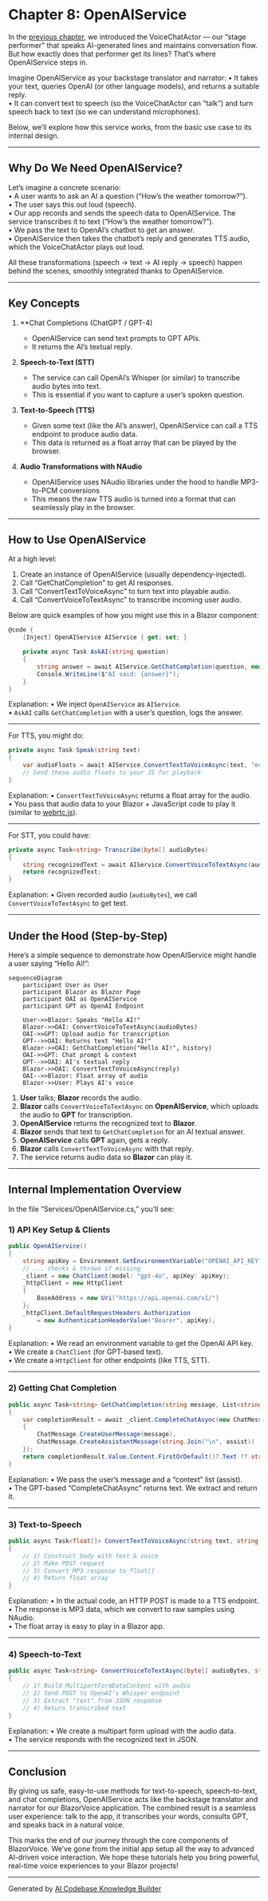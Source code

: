 # Chapter 8: OpenAIService

In the [previous chapter](07_voicechatactor_.md), we introduced the VoiceChatActor — our “stage performer” that speaks AI-generated lines and maintains conversation flow. But how exactly does that performer get its lines? That’s where OpenAIService steps in.

Imagine OpenAIService as your backstage translator and narrator: 
• It takes your text, queries OpenAI (or other language models), and returns a suitable reply.  
• It can convert text to speech (so the VoiceChatActor can “talk”) and turn speech back to text (so we can understand microphones).

Below, we’ll explore how this service works, from the basic use case to its internal design.

---

## Why Do We Need OpenAIService?

Let’s imagine a concrete scenario:  
• A user wants to ask an AI a question (“How’s the weather tomorrow?”).  
• The user says this out loud (speech).  
• Our app records and sends the speech data to OpenAIService. The service transcribes it to text (“How’s the weather tomorrow?”).  
• We pass the text to OpenAI’s chatbot to get an answer.  
• OpenAIService then takes the chatbot’s reply and generates TTS audio, which the VoiceChatActor plays out loud.

All these transformations (speech → text → AI reply → speech) happen behind the scenes, smoothly integrated thanks to OpenAIService.

---

## Key Concepts

1. **Chat Completions (ChatGPT / GPT-4)  
   - OpenAIService can send text prompts to GPT APIs.  
   - It returns the AI’s textual reply.

2. **Speech-to-Text (STT)**  
   - The service can call OpenAI’s Whisper (or similar) to transcribe audio bytes into text.  
   - This is essential if you want to capture a user’s spoken question.

3. **Text-to-Speech (TTS)**  
   - Given some text (like the AI’s answer), OpenAIService can call a TTS endpoint to produce audio data.  
   - This data is returned as a float array that can be played by the browser.

4. **Audio Transformations with NAudio**  
   - OpenAIService uses NAudio libraries under the hood to handle MP3-to-PCM conversions  
   - This means the raw TTS audio is turned into a format that can seamlessly play in the browser.

---

## How to Use OpenAIService

At a high level:  
1. Create an instance of OpenAIService (usually dependency-injected).  
2. Call “GetChatCompletion” to get AI responses.  
3. Call “ConvertTextToVoiceAsync” to turn text into playable audio.  
4. Call “ConvertVoiceToTextAsync” to transcribe incoming user audio.

Below are quick examples of how you might use this in a Blazor component:

```csharp
@code {
    [Inject] OpenAIService AIService { get; set; }

    private async Task AskAI(string question)
    {
        string answer = await AIService.GetChatCompletion(question, new List<string>());
        Console.WriteLine($"AI said: {answer}");
    }
}
```
Explanation:
• We inject `OpenAIService` as `AIService`.  
• `AskAI` calls `GetChatCompletion` with a user’s question, logs the answer.

---

For TTS, you might do:

```csharp
private async Task Speak(string text)
{
    var audioFloats = await AIService.ConvertTextToVoiceAsync(text, "echo");
    // Send these audio floats to your JS for playback
}
```
Explanation:
• `ConvertTextToVoiceAsync` returns a float array for the audio.  
• You pass that audio data to your Blazor + JavaScript code to play it (similar to [webrtc.js](04_webrtc_js_.md)).

---

For STT, you could have:

```csharp
private async Task<string> Transcribe(byte[] audioBytes)
{
    string recognizedText = await AIService.ConvertVoiceToTextAsync(audioBytes);
    return recognizedText;
}
```
Explanation:
• Given recorded audio (`audioBytes`), we call `ConvertVoiceToTextAsync` to get text.  

---

## Under the Hood (Step-by-Step)

Here’s a simple sequence to demonstrate how OpenAIService might handle a user saying “Hello AI!”:

```mermaid
sequenceDiagram
    participant User as User
    participant Blazor as Blazor Page
    participant OAI as OpenAIService
    participant GPT as OpenAI Endpoint

    User->>Blazor: Speaks "Hello AI!"
    Blazor->>OAI: ConvertVoiceToTextAsync(audioBytes)
    OAI->>GPT: Upload audio for transcription
    GPT-->>OAI: Returns text "Hello AI!"
    Blazor->>OAI: GetChatCompletion("Hello AI!", history)
    OAI->>GPT: Chat prompt & context
    GPT-->>OAI: AI's textual reply
    Blazor->>OAI: ConvertTextToVoiceAsync(reply)
    OAI-->>Blazor: Float array of audio
    Blazor->>User: Plays AI's voice
```

1. **User** talks; **Blazor** records the audio.  
2. **Blazor** calls `ConvertVoiceToTextAsync` on **OpenAIService**, which uploads the audio to **GPT** for transcription.  
3. **OpenAIService** returns the recognized text to **Blazor**.  
4. **Blazor** sends that text to `GetChatCompletion` for an AI textual answer.  
5. **OpenAIService** calls **GPT** again, gets a reply.  
6. **Blazor** calls `ConvertTextToVoiceAsync` with that reply.  
7. The service returns audio data so **Blazor** can play it.

---

## Internal Implementation Overview

In the file “Services/OpenAIService.cs,” you’ll see:

### 1) API Key Setup & Clients

```csharp
public OpenAIService()
{
    string apiKey = Environment.GetEnvironmentVariable("OPENAI_API_KEY");
    // ... checks & throws if missing
    _client = new ChatClient(model: "gpt-4o", apiKey: apiKey);
    _httpClient = new HttpClient
    {
        BaseAddress = new Uri("https://api.openai.com/v1/")
    };
    _httpClient.DefaultRequestHeaders.Authorization 
        = new AuthenticationHeaderValue("Bearer", apiKey);
}
```
Explanation:
• We read an environment variable to get the OpenAI API key.  
• We create a `ChatClient` (for GPT-based text).  
• We create a `HttpClient` for other endpoints (like TTS, STT).

---

### 2) Getting Chat Completion

```csharp
public async Task<string> GetChatCompletion(string message, List<string> assist)
{
    var completionResult = await _client.CompleteChatAsync(new ChatMessage[]
    {
        ChatMessage.CreateUserMessage(message),
        ChatMessage.CreateAssistantMessage(string.Join("\n", assist))
    });
    return completionResult.Value.Content.FirstOrDefault()?.Text ?? string.Empty;
}
```
Explanation:
• We pass the user’s message and a “context” list (assist).  
• The GPT-based “CompleteChatAsync” returns text. We extract and return it.

---

### 3) Text-to-Speech

```csharp
public async Task<float[]> ConvertTextToVoiceAsync(string text, string voice = "alloy")
{
    // 1) Construct body with text & voice
    // 2) Make POST request
    // 3) Convert MP3 response to float[]
    // 4) Return float array
}
```
Explanation:
• In the actual code, an HTTP POST is made to a TTS endpoint.  
• The response is MP3 data, which we convert to raw samples using NAudio.  
• The float array is easy to play in a Blazor app.

---

### 4) Speech-to-Text

```csharp
public async Task<string> ConvertVoiceToTextAsync(byte[] audioBytes, string fileName = "audio.wav")
{
    // 1) Build MultipartFormDataContent with audio
    // 2) Send POST to OpenAI's Whisper endpoint
    // 3) Extract "text" from JSON response
    // 4) Return transcribed text
}
```
Explanation:
• We create a multipart form upload with the audio data.  
• The service responds with the recognized text in JSON.

---

## Conclusion

By giving us safe, easy-to-use methods for text-to-speech, speech-to-text, and chat completions, OpenAIService acts like the backstage translator and narrator for our BlazorVoice application. The combined result is a seamless user experience: talk to the app, it transcribes your words, consults GPT, and speaks back in a natural voice.

This marks the end of our journey through the core components of BlazorVoice. We’ve gone from the initial app setup all the way to advanced AI-driven voice interaction. We hope these tutorials help you bring powerful, real-time voice experiences to your Blazor projects!

---

Generated by [AI Codebase Knowledge Builder](https://github.com/The-Pocket/Tutorial-Codebase-Knowledge)